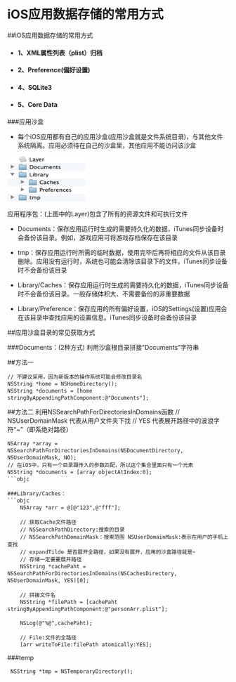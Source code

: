 # iOS应用数据存储的常用方式

##iOS应用数据存储的常用方式

 - #### 1、XML属性列表（plist）归档
 - #### 2、Preference(偏好设置)
 - #### 4、SQLite3 
 - #### 5、Core Data

###应用沙盒
- 每个iOS应用都有自己的应用沙盒(应用沙盒就是文件系统目录)，与其他文件系统隔离。应用必须待在自己的沙盒里，其他应用不能访问该沙盒


 ![](save.png)
 
应用程序包：(上图中的Layer)包含了所有的资源文件和可执行文件
- Documents：保存应用运行时生成的需要持久化的数据，iTunes同步设备时会备份该目录。例如，游戏应用可将游戏存档保存在该目录

- tmp：保存应用运行时所需的临时数据，使用完毕后再将相应的文件从该目录删除。应用没有运行时，系统也可能会清除该目录下的文件。iTunes同步设备时不会备份该目录

- Library/Caches：保存应用运行时生成的需要持久化的数据，iTunes同步设备时不会备份该目录。一般存储体积大、不需要备份的非重要数据

- Library/Preference：保存应用的所有偏好设置，iOS的Settings(设置)应用会在该目录中查找应用的设置信息。iTunes同步设备时会备份该目录

##应用沙盒目录的常见获取方式

###Documents：(2种方式)
利用沙盒根目录拼接”Documents”字符串

##方法一
```objc
// 不建议采用，因为新版本的操作系统可能会修改目录名
NSString *home = NSHomeDirectory();
NSString *documents = [home stringByAppendingPathComponent:@"Documents"];

```
##方法二
利用NSSearchPathForDirectoriesInDomains函数
// NSUserDomainMask 代表从用户文件夹下找
// YES 代表展开路径中的波浪字符“~”（即系绝对路径）
```objc
NSArray *array =  NSSearchPathForDirectoriesInDomains(NSDocumentDirectory, NSUserDomainMask, NO);
// 在iOS中，只有一个目录跟传入的参数匹配，所以这个集合里面只有一个元素
NSString *documents = [array objectAtIndex:0];
```objc

###Library/Caches：
```objc
    NSArray *arr = @[@"123",@"fff"];
    
    // 获取Cache文件路径
    // NSSearchPathDirectory:搜索的目录
    // NSSearchPathDomainMask：搜索范围 NSUserDomainMask:表示在用户的手机上查找
    // expandTilde 是否展开全路径，如果没有展开，应用的沙盒路径就是~
    // 存储一定要要展开路径
    NSString *cachePaht = NSSearchPathForDirectoriesInDomains(NSCachesDirectory, NSUserDomainMask, YES)[0];
    
    // 拼接文件名
    NSString *filePath = [cachePaht stringByAppendingPathComponent:@"personArr.plist"]; 
   
    NSLog(@"%@",cachePaht);
    
    // File:文件的全路径
    [arr writeToFile:filePath atomically:YES];
```

###temp

```objc
 NSString *tmp = NSTemporaryDirectory();
```
